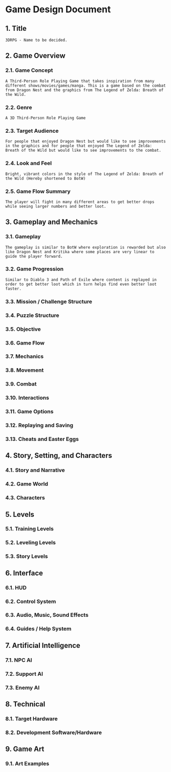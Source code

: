 # Game Design Document

## 1. Title

    3DRPG - Name to be decided.

## 2. Game Overview

### 2.1. Game Concept

    A Third-Person Role Playing Game that takes inspiration from many different shows/movies/games/manga. This is a game based on the combat from Dragon Nest and the graphics from The Legend of Zelda: Breath of the Wild.

### 2.2. Genre

    A 3D Third-Person Role Playing Game

### 2.3. Target Audience

    For people that enjoyed Dragon Nest but would like to see improvements in the graphics and for people that enjoyed The Legend of Zelda: Breath of the Wild but would like to see improvements to the combat.

### 2.4. Look and Feel

    Bright, vibrant colors in the style of The Legend of Zelda: Breath of the Wild (Hereby shortened to BotW)

### 2.5. Game Flow Summary

    The player will fight in many different areas to get better drops while seeing larger numbers and better loot.

## 3. Gameplay and Mechanics

### 3.1. Gameplay

    The gameplay is similar to BotW where exploration is rewarded but also like Dragon Nest and Kritika where some places are very linear to guide the player forward.

### 3.2. Game Progression

    Similar to Diablo 3 and Path of Exile where content is replayed in order to get better loot which in turn helps find even better loot faster.

### 3.3. Mission / Challenge Structure

### 3.4. Puzzle Structure

### 3.5. Objective

### 3.6. Game Flow

### 3.7. Mechanics

### 3.8. Movement

### 3.9. Combat

### 3.10. Interactions

### 3.11. Game Options

### 3.12. Replaying and Saving

### 3.13. Cheats and Easter Eggs

## 4. Story, Setting, and Characters

### 4.1. Story and Narrative

### 4.2. Game World

### 4.3. Characters

## 5. Levels

### 5.1. Training Levels

### 5.2. Leveling Levels

### 5.3. Story Levels

## 6. Interface

### 6.1. HUD

### 6.2. Control System

### 6.3. Audio, Music, Sound Effects

### 6.4. Guides / Help System

## 7. Artificial Intelligence

### 7.1. NPC AI

### 7.2. Support AI

### 7.3. Enemy AI

## 8. Technical

### 8.1. Target Hardware

### 8.2. Development Software/Hardware

## 9. Game Art

### 9.1. Art Examples
